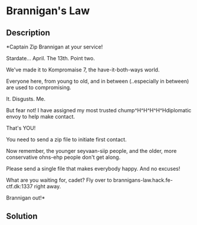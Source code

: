 # Brannigan's Law

## Description
*Captain Zip Brannigan at your service!

Stardate... April. The 13th. Point two.

We've made it to Kompromaise 7, the have-it-both-ways world.

Everyone here, from young to old, and in between (..especially in between) are used to compromising.

It. Disgusts. Me.

But fear not! I have assigned my most trusted chump^H^H^H^H^Hdiplomatic envoy to help make contact.

That's YOU!

You need to send a zip file to initiate first contact.

Now remember, the younger seyvaan-siip people, and the older, more conservative ohns-ehp people don't get along.

Please send a single file that makes everybody happy. And no excuses!

What are you waiting for, cadet? Fly over to brannigans-law.hack.fe-ctf.dk:1337 right away.

Brannigan out!*

## Solution
